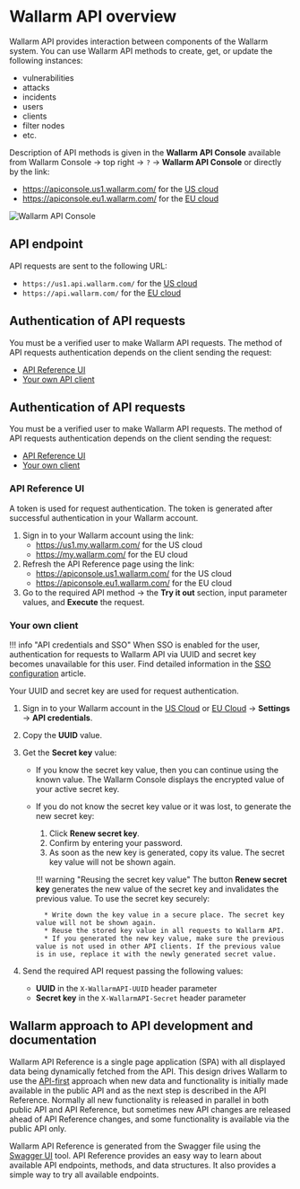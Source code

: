 [user-roles-article]:    ../user-guides/settings/users.md#user-roles
[img-api-tokens-edit]:   ../images/api-tokens-edit.png

# Wallarm API overview

Wallarm API provides interaction between components of the Wallarm system. You can use Wallarm API methods to create, get, or update the following instances:

* vulnerabilities
* attacks
* incidents
* users
* clients
* filter nodes
* etc.

Description of API methods is given in the **Wallarm API Console** available from Wallarm Console → top right → `?` → **Wallarm API Console** or directly by the link:

* https://apiconsole.us1.wallarm.com/ for the [US cloud](../about-wallarm/overview.md#us-cloud)
* https://apiconsole.eu1.wallarm.com/ for the [EU cloud](../about-wallarm/overview.md#eu-cloud)

![Wallarm API Console](../images/wallarm-api-reference.png)

## API endpoint

API requests are sent to the following URL:

* `https://us1.api.wallarm.com/` for the [US cloud](../about-wallarm/overview.md#us-cloud)
* `https://api.wallarm.com/` for the [EU cloud](../about-wallarm/overview.md#eu-cloud)

## Authentication of API requests

You must be a verified user to make Wallarm API requests. The method of API requests authentication depends on the client sending the request:

* [API Reference UI](#api-reference-ui)
* [Your own API client](#your-own-client)

## Authentication of API requests

You must be a verified user to make Wallarm API requests. The method of API requests authentication depends on the client sending the request:

* [API Reference UI](#api-reference-ui)
* [Your own client](#your-own-client)

### API Reference UI

A token is used for request authentication. The token is generated after successful authentication in your Wallarm account.

1. Sign in to your Wallarm account using the link:
    * https://us1.my.wallarm.com/ for the US cloud
    * https://my.wallarm.com/ for the EU cloud
2. Refresh the API Reference page using the link:
    * https://apiconsole.us1.wallarm.com/ for the US cloud
    * https://apiconsole.eu1.wallarm.com/ for the EU cloud
3. Go to the required API method → the **Try it out** section, input parameter values, and **Execute** the request.

### Your own client

!!! info "API credentials and SSO"
    When SSO is enabled for the user, authentication for requests to Wallarm API via UUID and secret key becomes unavailable for this user. Find detailed information in the [SSO configuration](../admin-en/configuration-guides/sso/employ-user-auth.md#sso-and-api-authentication) article.

Your UUID and secret key are used for request authentication.

1. Sign in to your Wallarm account in the [US Cloud](https://us1.my.wallarm.com/) or [EU Cloud](https://my.wallarm.com/)  → **Settings** → **API credentials**.
2. Copy the **UUID** value.
3. Get the **Secret key** value:

    * If you know the secret key value, then you can continue using the known value. The Wallarm Console displays the encrypted value of your active secret key.
    * If you do not know the secret key value or it was lost, to generate the new secret key:
        1. Click **Renew secret key**.
        1. Confirm by entering your password. 
        1. As soon as the new key is generated, copy its value. The secret key value will not be shown again.

        !!! warning "Reusing the secret key value"
            The button **Renew secret key** generates the new value of the secret key and invalidates the previous value. To use the secret key securely:

            * Write down the key value in a secure place. The secret key value will not be shown again.
            * Reuse the stored key value in all requests to Wallarm API.
            * If you generated the new key value, make sure the previous value is not used in other API clients. If the previous value is in use, replace it with the newly generated secret value.
4. Send the required API request passing the following values:
    * **UUID** in the `X-WallarmAPI-UUID` header parameter
    * **Secret key** in the `X-WallarmAPI-Secret` header parameter

<!-- ## API restrictions

Wallarm limits the rate of API calls to 500 requests per second. -->

## Wallarm approach to API development and documentation

Wallarm API Reference is a single page application (SPA) with all displayed data being dynamically fetched from the API. This design drives Wallarm to use the [API-first](https://swagger.io/resources/articles/adopting-an-api-first-approach/) approach when new data and functionality is initially made available in the public API and as the next step is described in the API Reference. Normally all new functionality is released in parallel in both public API and API Reference, but sometimes new API changes are released ahead of API Reference changes, and some functionality is available via the public API only.
    
Wallarm API Reference is generated from the Swagger file using the [Swagger UI](https://swagger.io/tools/swagger-ui/) tool. API Reference provides an easy way to learn about available API endpoints, methods, and data structures. It also provides a simple way to try all available endpoints.
